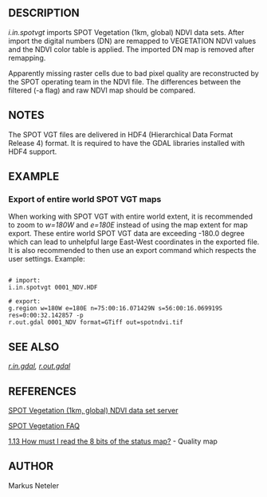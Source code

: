 
## DESCRIPTION

*i.in.spotvgt* imports SPOT Vegetation (1km, global) NDVI data sets.
After import the digital numbers (DN) are remapped to VEGETATION NDVI
values and the NDVI color table is applied. The imported DN map is
removed after remapping.

Apparently missing raster cells due to bad pixel quality are reconstructed
by the SPOT operating team in the NDVI file. The differences between the
filtered (-a flag) and raw NDVI map should be compared.

## NOTES

The SPOT VGT files are delivered in HDF4 (Hierarchical Data Format Release 4)
format. It is required to have the GDAL libraries installed with HDF4 support.

## EXAMPLE

### Export of entire world SPOT VGT maps

When working with SPOT VGT with entire world extent, it is recommended
to zoom to *w=180W* and *e=180E* instead of using the map
extent for map export. These entire world SPOT VGT data are exceeding
-180.0 degree which can lead to unhelpful large East-West coordinates in
the exported file. It is also recommended to then use an export command
which respects the user settings. Example:

```

# import:
i.in.spotvgt 0001_NDV.HDF

# export:
g.region w=180W e=180E n=75:00:16.071429N s=56:00:16.069919S res=0:00:32.142857 -p
r.out.gdal 0001_NDV format=GTiff out=spotndvi.tif

```

## SEE ALSO

*[r.in.gdal](r.in.gdal.html),
[r.out.gdal](r.out.gdal.html)*

## REFERENCES

[SPOT Vegetation (1km, global) NDVI data set server](http://free.vgt.vito.be/)

[SPOT Vegetation FAQ](http://www.vgt.vito.be/faqnew/index.html)

[1.13 How must I read the 8 bits of the status map?](http://www.vgt.vito.be/faqnew/) - Quality map

## AUTHOR

Markus Neteler
